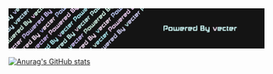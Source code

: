 <img title="" src="resources/banner.png" alt="avatars">

<br>

[![Anurag's GitHub stats](https://github-readme-stats.vercel.app/api?username=Neko-vecter&show_icons=true&theme=dracula)](https://github.com/anuraghazra/github-readme-stats)
